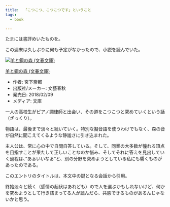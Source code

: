 ```yaml
---
title:  「こつこつ、こつこつです」ということ
tags:
  - book

---
```


たまには書評めいたものを。

この週末は久しぶりに何も予定がなかったので、小説を読んでいた。

<!--more-->

[![羊と鋼の森 (文春文庫)](https://images-fe.ssl-images-amazon.com/images/I/41cjMOB2JCL._SL160_.jpg)](http://www.amazon.co.jp/exec/obidos/ASIN/4167910101/hatena-blog-22/)

[羊と鋼の森 (文春文庫)](http://www.amazon.co.jp/exec/obidos/ASIN/4167910101/hatena-blog-22/)

- 作者: 宮下奈都
- 出版社/メーカー: 文藝春秋
- 発売日: 2018/02/09
- メディア: 文庫 



一人の高校生がピアノ調律師と出会い、その道をこつこつと究めていくという話（ざっくり）。

物語は、最後まで淡々と続いていく。特別な擬音語を使うわけでもなく、森の音が自然に聞こえてくるような静謐さに引き込まれた。

主人公は、常に心の中で自問自答している。そして、同業の大多数が憧れる頂点を目指すことが果たして正しいことなのか悩み、そしてそれに答えを見出していく過程は、”あぁいいなぁ”と、別の分野を究めようとしている私にも響くものがあったのである。

このエントリのタイトルは、本文中の鍵となる会話から引用。

終始淡々と続く（感情の起伏はあれども）ので人を選ぶかもしれないけど、何かを究めようとして行き詰まってる人が読んだら、共感できるものがあるんじゃないかと思う。